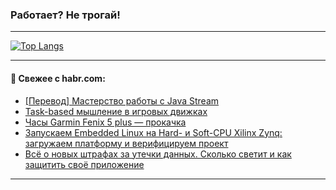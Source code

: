 ### Работает? Не трогай!

---
<!--
#### 🛠️ Technical stack:

![Java](https://img.shields.io/badge/Java-informational?logo=Oracle&style=flat&logoColor=white&color=FF4500)
![Kotlin](https://img.shields.io/badge/Kotlin-informational?logo=Kotlin&style=flat&logoColor=white&color=774D97)
![TS](https://img.shields.io/badge/TypeScript-informational?logo=typeScript&style=flat&logoColor=black&color=017acc)
![Python](https://img.shields.io/badge/Python-informational?logo=Python&style=flat&logoColor=black&color=ffdd54) <br>
![Spring](https://img.shields.io/badge/Spring-informational?logo=Spring&style=flat&logoColor=white&color=6DB33F) 
![SpringBoot](https://img.shields.io/badge/SpringBoot-informational?logo=SpringBoot&style=flat&logoColor=white&color=6DB33F)
![Nest](https://img.shields.io/badge/NestJS-informational?logo=NestJS&style=flat&logoColor=white&color=E0234E) 
![NodeJS](https://img.shields.io/badge/NodeJS-informational?logo=node.js&style=flat&logoColor=white&color=70A760)<br>
![PostgreSQL](https://img.shields.io/badge/PostgreSQL-informational?logo=PostgreSQL&style=flat&logoColor=white&color=DAA520)
![MongoDB](https://img.shields.io/badge/MongoDB-informational?logo=MongoDB&style=flat&logoColor=white&color=870000)
![Apache](https://img.shields.io/badge/Apache-informational?logo=apache&style=flat&logoColor=white&color=f74e28)

___ 
-->

<!--- #### 🛠️ : --->

[![Top Langs](https://github-readme-stats-82jvfl3w3-advtsettinggmailcoms-projects.vercel.app/api/top-langs/?username=zloylis&langs_count=10&hide_title=true&title_color=e6edf3&size_weight=0.5&count_weight=0.5&layout=compact&hide_progress=true&hide_border=true&theme=dracula)](https://github.com/zloylis)

<!---


####  :octocat:&nbsp;&nbsp; Статистика:

![GitHub stats](https://github-readme-stats-u2qms2cxw-advtsettinggmailcoms-projects.vercel.app/api?username=zloylis&show_icons=true&hide_border=true&theme=dracula&title_color=e6edf3&include_all_commits=true&count_private=true&hide_rank=false&hide_title=true&rank_icon=github)
-->
---

#### 💬 Свежее с habr.com:

<!-- BLOG-POST-LIST:START -->
- [[Перевод] Мастерство работы с Java Stream](https://habr.com/ru/companies/otus/articles/862134/?utm_source=habrahabr&utm_medium=rss&utm_campaign=862134)
- [Task-based мышление в игровых движках](https://habr.com/ru/articles/861540/?utm_source=habrahabr&utm_medium=rss&utm_campaign=861540)
- [Часы Garmin Fenix 5 plus — прокачка](https://habr.com/ru/articles/861180/?utm_source=habrahabr&utm_medium=rss&utm_campaign=861180)
- [Запускаем Embedded Linux на Hard- и Soft-CPU Xilinx Zynq: загружаем платформу и верифицируем проект](https://habr.com/ru/companies/yadro/articles/860428/?utm_source=habrahabr&utm_medium=rss&utm_campaign=860428)
- [Всё о новых штрафах за утечки данных. Сколько светит и как защитить своё приложение](https://habr.com/ru/companies/surfstudio/articles/862048/?utm_source=habrahabr&utm_medium=rss&utm_campaign=862048)
<!-- BLOG-POST-LIST:END -->

---
